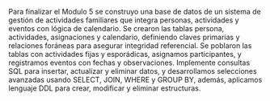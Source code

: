 Para finalizar el Modulo 5 se construyo una base de datos de un sistema de gestión de actividades familiares que integra personas, actividades y eventos con lógica de calendario. 
Se crearon las tablas persona, actividades, asignaciones y calendario, definiendo claves primarias y relaciones foráneas para asegurar integridad referencial. 
Se poblaron las tablas con actividades fijas y esporádicas, asignamos participantes, y registramos eventos con fechas y observaciones. 
Implemente consultas SQL para insertar, actualizar y eliminar datos, y desarrollamos selecciones avanzadas usando SELECT, JOIN, WHERE y GROUP BY, además, aplicamos lenguaje DDL para crear, modificar y eliminar estructuras.


